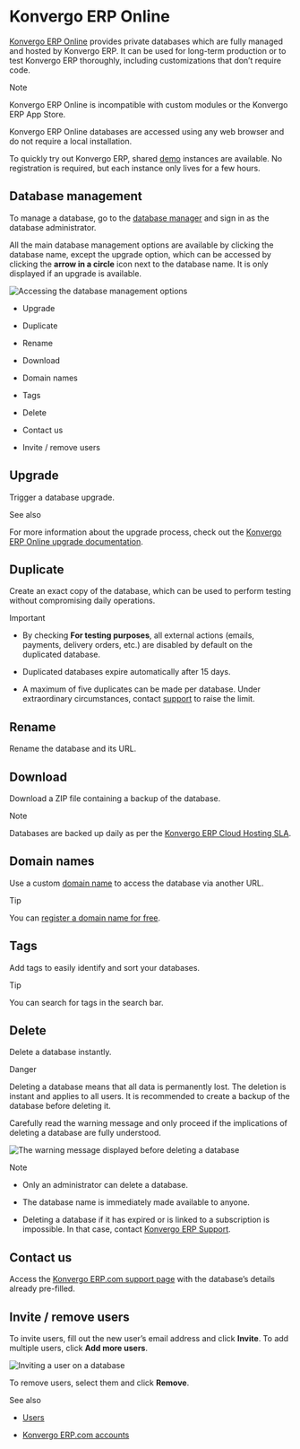 # Konvergo ERP Online

[Konvergo ERP Online](https://www.odoo.com/trial) provides private databases which are
fully managed and hosted by Konvergo ERP. It can be used for long-term production or
to test Konvergo ERP thoroughly, including customizations that don’t require code.

<div class="alert alert-primary">
<p class="alert-title">
Note</p><p>Konvergo ERP Online is incompatible with custom modules or the Konvergo ERP App Store.</p>
</div>

Konvergo ERP Online databases are accessed using any web browser and do not require a
local installation.

To quickly try out Konvergo ERP, shared [demo](https://demo.odoo.com) instances are
available. No registration is required, but each instance only lives for a few
hours.

## Database management

To manage a database, go to the [database
manager](https://www.odoo.com/my/databases) and sign in as the database
administrator.

All the main database management options are available by clicking the
database name, except the upgrade option, which can be accessed by clicking
the **arrow in a circle** icon next to the database name. It is only displayed
if an upgrade is available.

![Accessing the database management options](../_images/database-manager.png)

  * Upgrade

  * Duplicate

  * Rename

  * Download

  * Domain names

  * Tags

  * Delete

  * Contact us

  * Invite / remove users

## Upgrade

Trigger a database upgrade.

<div class="alert alert-secondary">
<p class="alert-title">
See also</p><p>For more information about the upgrade process, check out the <a href="upgrade#upgrade-request-test-database"><span class="std std-ref">Konvergo ERP Online upgrade
documentation</span></a>.</p>
</div>

## Duplicate

Create an exact copy of the database, which can be used to perform testing
without compromising daily operations.

<div class="alert alert-warning">
<p class="alert-title">
Important</p><ul>
<li><p>By checking <b>For testing purposes</b>, all external actions (emails, payments, delivery
orders, etc.) are disabled by default on the duplicated database.</p></li>
<li><p>Duplicated databases expire automatically after 15 days.</p></li>
<li><p>A maximum of five duplicates can be made per database. Under extraordinary circumstances,
contact <a href="https://www.odoo.com/help">support</a> to raise the limit.</p></li>
</ul>
</div>

## Rename

Rename the database and its URL.

## Download

Download a ZIP file containing a backup of the database.

<div class="alert alert-primary">
<p class="alert-title">
Note</p><p>Databases are backed up daily as per the <a href="https://www.odoo.com/cloud-sla">Konvergo ERP Cloud Hosting SLA</a>.</p>
</div>

## Domain names

Use a custom [domain
name](../applications/websites/website/configuration/domain_names) to
access the database via another URL.

<div class="alert alert-info">
<p class="alert-title">
Tip</p><p>You can <a href="../applications/websites/website/configuration/domain_names#domain-name-register"><span class="std std-ref">register a domain name for free</span></a>.</p>
</div>

## Tags

Add tags to easily identify and sort your databases.

<div class="alert alert-info">
<p class="alert-title">
Tip</p><p>You can search for tags in the search bar.</p>
</div>

## Delete

Delete a database instantly.

<div class="alert alert-danger">
<p class="alert-title">
Danger</p><p>Deleting a database means that all data is permanently lost. The deletion is instant and applies
to all users. It is recommended to create a backup of the database before deleting it.</p>
</div>

Carefully read the warning message and only proceed if the implications of
deleting a database are fully understood.

![The warning message displayed before deleting a
database](../_images/delete.png) <div class="alert alert-primary">
<p class="alert-title">
Note</p><ul>
<li><p>Only an administrator can delete a database.</p></li>
<li><p>The database name is immediately made available to anyone.</p></li>
<li><p>Deleting a database if it has expired or is linked to a subscription is impossible. In that
case, contact <a href="https://www.odoo.com/help">Konvergo ERP Support</a>.</p></li>
</ul>
</div>

## Contact us

Access the [Konvergo ERP.com support page](https://www.odoo.com/help) with the
database’s details already pre-filled.

## Invite / remove users

To invite users, fill out the new user’s email address and click **Invite**.
To add multiple users, click **Add more users**.

![Inviting a user on a database](../_images/invite-users.png)

To remove users, select them and click **Remove**.

<div class="alert alert-secondary">
<p class="alert-title">
See also</p><ul>
<li><p><a href="../applications/general/users">Users</a></p></li>
<li><p><a href="odoo_accounts">Konvergo ERP.com accounts</a></p></li>
</ul>
</div>

